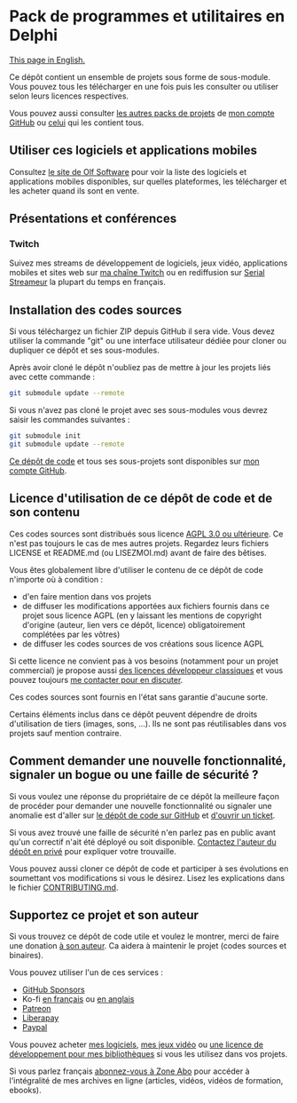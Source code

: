 # Pack de programmes et utilitaires en Delphi

[This page in English.](README.md)

Ce dépôt contient un ensemble de projets sous forme de sous-module. Vous pouvez tous les télécharger en une fois puis les consulter ou utiliser selon leurs licences respectives.

Vous pouvez aussi consulter [les autres packs de projets](https://github.com/DeveloppeurPascal?tab=repositories&q=pack&type=&language=&sort=) de [mon compte GitHub](https://github.com/DeveloppeurPascal) ou [celui](https://github.com/DeveloppeurPascal/_AllProjects) qui les contient tous.

## Utiliser ces logiciels et applications mobiles

Consultez [le site de Olf Software](https://olfsoftware.fr) pour voir la liste des logiciels et applications mobiles disponibles, sur quelles plateformes, les télécharger et les acheter quand ils sont en vente.

## Présentations et conférences

### Twitch

Suivez mes streams de développement de logiciels, jeux vidéo, applications mobiles et sites web sur [ma chaîne Twitch](https://www.twitch.tv/patrickpremartin) ou en rediffusion sur [Serial Streameur](https://serialstreameur.fr) la plupart du temps en français.

## Installation des codes sources

Si vous téléchargez un fichier ZIP depuis GitHub il sera vide. Vous devez utiliser la commande "git" ou une interface utilisateur dédiée pour cloner ou dupliquer ce dépôt et ses sous-modules.

Après avoir cloné le dépôt n'oubliez pas de mettre à jour les projets liés avec cette commande :

```bash
git submodule update --remote
```

Si vous n'avez pas cloné le projet avec ses sous-modules vous devrez saisir les commandes suivantes :

```bash
git submodule init
git submodule update --remote
```

[Ce dépôt de code](https://github.com/DeveloppeurPascal/Delphi-ProgramsAndTools-Pack) et tous ses sous-projets sont disponibles sur [mon compte GitHub](https://github.com/DeveloppeurPascal).

## Licence d'utilisation de ce dépôt de code et de son contenu

Ces codes sources sont distribués sous licence [AGPL 3.0 ou ultérieure](https://choosealicense.com/licenses/agpl-3.0/). Ce n'est pas toujours le cas de mes autres projets. Regardez leurs fichiers LICENSE et README.md (ou LISEZMOI.md) avant de faire des bêtises.

Vous êtes globalement libre d'utiliser le contenu de ce dépôt de code n'importe où à condition :
* d'en faire mention dans vos projets
* de diffuser les modifications apportées aux fichiers fournis dans ce projet sous licence AGPL (en y laissant les mentions de copyright d'origine (auteur, lien vers ce dépôt, licence) obligatoirement complétées par les vôtres)
* de diffuser les codes sources de vos créations sous licence AGPL

Si cette licence ne convient pas à vos besoins (notamment pour un projet commercial) je propose aussi [des licences développeur classiques](https://store.developpeur-pascal.fr) et vous pouvez toujours [me contacter pour en discuter](https://developpeur-pascal.fr/nous-contacter.php).

Ces codes sources sont fournis en l'état sans garantie d'aucune sorte.

Certains éléments inclus dans ce dépôt peuvent dépendre de droits d'utilisation de tiers (images, sons, ...). Ils ne sont pas réutilisables dans vos projets sauf mention contraire.

## Comment demander une nouvelle fonctionnalité, signaler un bogue ou une faille de sécurité ?

Si vous voulez une réponse du propriétaire de ce dépôt la meilleure façon de procéder pour demander une nouvelle fonctionnalité ou signaler une anomalie est d'aller sur [le dépôt de code sur GitHub](https://github.com/DeveloppeurPascal/Delphi-ProgramsAndTools-Pack) et [d'ouvrir un ticket](https://github.com/DeveloppeurPascal/Delphi-ProgramsAndTools-Pack/issues).

Si vous avez trouvé une faille de sécurité n'en parlez pas en public avant qu'un correctif n'ait été déployé ou soit disponible. [Contactez l'auteur du dépôt en privé](https://developpeur-pascal.fr/nous-contacter.php) pour expliquer votre trouvaille.

Vous pouvez aussi cloner ce dépôt de code et participer à ses évolutions en soumettant vos modifications si vous le désirez. Lisez les explications dans le fichier [CONTRIBUTING.md](CONTRIBUTING.md).

## Supportez ce projet et son auteur

Si vous trouvez ce dépôt de code utile et voulez le montrer, merci de faire une donation [à son auteur](https://github.com/DeveloppeurPascal). Ca aidera à maintenir le projet (codes sources et binaires).

Vous pouvez utiliser l'un de ces services :

* [GitHub Sponsors](https://github.com/sponsors/DeveloppeurPascal)
* Ko-fi [en français](https://ko-fi.com/patrick_premartin_fr) ou [en anglais](https://ko-fi.com/patrick_premartin_en)
* [Patreon](https://www.patreon.com/patrickpremartin)
* [Liberapay](https://liberapay.com/PatrickPremartin)
* [Paypal](https://www.paypal.com/paypalme/patrickpremartin)

Vous pouvez acheter [mes logiciels](https://lic.olfsoftware.fr/products.php?lng=fr), [mes jeux vidéo](https://lic.gamolf.fr/products.php?lng=fr) ou [une licence de développement pour mes bibliothèques](https://lic.developpeur-pascal.fr/products.php?lng=fr) si vous les utilisez dans vos projets.

Si vous parlez français [abonnez-vous à Zone Abo](https://zone-abo.fr/nos-abonnements.php) pour accéder à l'intégralité de mes archives en ligne (articles, vidéos, vidéos de formation, ebooks).
